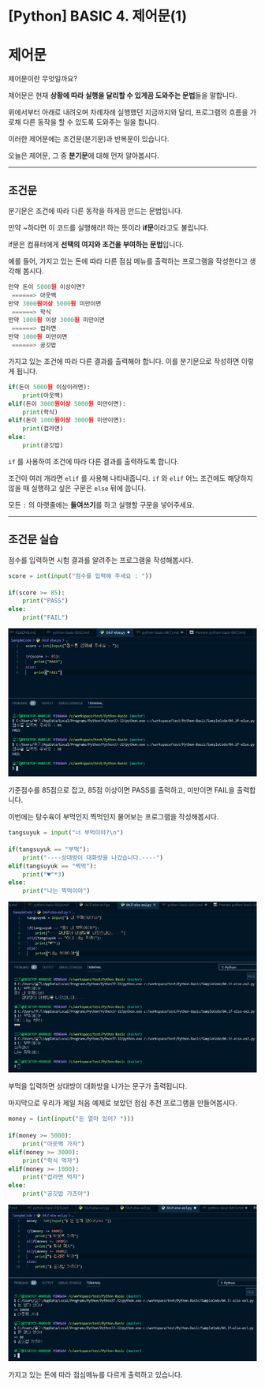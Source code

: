 # [Python] BASIC 4. 제어문(1)

# 제어문

 제어문이란 무엇일까요? 
 
 제어문은 현재 **상황에 따라 실행을 달리할 수 있게끔 도와주는 문법**들을 말합니다.  
 
 위에서부터 아래로 내려오며 차례차례 실행했던 지금까지와 달리, 프로그램의 흐름을 가로채 다른 동작을 할 수 있도록 도와주는 일을 합니다. 
 
 이러한 제어문에는 조건문(분기문)과 반복문이 있습니다. 

오늘은 제어문, 그 중 **분기문**에 대해 먼저 알아봅시다.

--- 

## 조건문

  분기문은 조건에 따라 다른 동작을 하게끔 만드는 문법입니다. 
  
  만약 ~하다면 이 코드를 실행해라! 하는 뜻이라 **if문**이라고도 불립니다. 
  
  if문은 컴퓨터에게 **선택의 여지와 조건을 부여하는 문법**입니다. 
  
  예를 들어, 가지고 있는 돈에 따라 다른 점심 메뉴를 출력하는 프로그램을 작성한다고 생각해 봅시다.

```python
만약 돈이 5000원 이상이면?
 ======> 아웃백
만약 3000원이상 5000원 미만이면
 ======> 학식
만약 1000원 이상 3000원 미만이면
 ======> 컵라면
만약 1000원 미만이면
 ======> 공깃밥
```

가지고 있는 조건에 따라 다른 결과를 출력해야 합니다. 이를 분기문으로 작성하면 이렇게 됩니다.

```python
if(돈이 5000원 이상이라면):
	print(아웃백)
elif(돈이 3000원이상 5000원 미만이면):
	print(학식)
elif(돈이 1000원이상 3000원 미만이면):
	print(컵라면)
else:
	print(공깃밥)
```

`if` 를 사용하여 조건에 따라 다른 결과를 출력하도록 합니다. 

조건이 여러 개라면 `elif` 를 사용해 나타내줍니다. `if` 와 `elif` 어느 조건에도 해당하지 않을 때 실행하고 싶은 구문은 `else` 뒤에 씁니다. 

모든 `:` 의 아랫줄에는 **들여쓰기**를 하고 실행할 구문을 넣어주세요.

---

## 조건문 실습

 점수를 입력하면 시험 결과를 알려주는 프로그램을 작성해봅시다.

```python
score = int(input("점수를 입력해 주세요 : "))

if(score >= 85):
    print("PASS")
else:
    print("FAIL")
```

![imgae](img/4-1.python-control-01.PNG)

기준점수를 85점으로 잡고, 85점 이상이면 PASS를 출력하고, 미만이면 FAIL을 출력합니다.

이번에는 탕수육이 부먹인지 찍먹인지 물어보는 프로그램을 작성해봅시다.

```python
tangsuyuk = input("너 부먹이야?\n")

if(tangsuyuk == "부먹"):
    print("----상대방이 대화방을 나갔습니다.----")
elif(tangsuyuk == "찍먹"):
    print("♥"*3)
else:
    print("나는 찍먹이야")
```

![image](img/4-1.python-control-02.PNG)

부먹을 입력하면 상대방이 대화방을 나가는 문구가 출력됩니다.


마지막으로 우리가 제일 처음 예제로 보았던 점심 추천 프로그램을 만들어봅시다.

```python
money = (int(input("돈 얼마 있어? ")))

if(money >= 5000):
    print("아웃백 가자")
elif(money >= 3000):
    print("학식 먹자")
elif(money >= 1000):
    print("컵라면 먹자")
else:
    print("공깃밥 가즈아")
```

![image](img/4-1.python-control-03.PNG)


가지고 있는 돈에 따라 점심메뉴를 다르게 출력하고 있습니다.